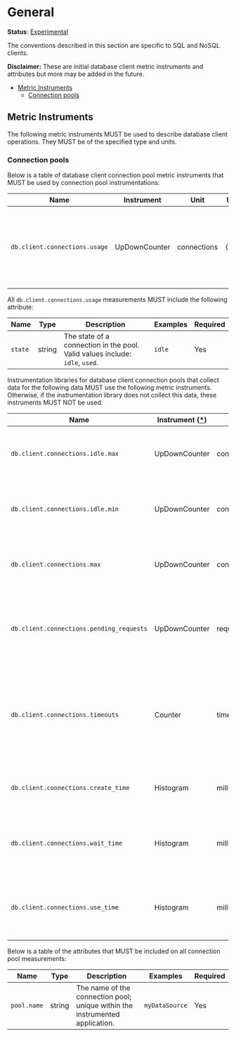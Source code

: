 # General

**Status**: [Experimental](../../document-status.md)

The conventions described in this section are specific to SQL and NoSQL clients.

**Disclaimer:** These are initial database client metric instruments and attributes but more may be added in the future.

<!-- Re-generate TOC with `markdown-toc --no-first-h1 -i` -->

<!-- toc -->

- [Metric Instruments](#metric-instruments)
  * [Connection pools](#connection-pools)

<!-- tocstop -->

## Metric Instruments

The following metric instruments MUST be used to describe database client operations. They MUST be of the specified type
and units.

### Connection pools

Below is a table of database client connection pool metric instruments that MUST be used by connection pool
instrumentations:

| Name                          | Instrument                 | Unit        | Unit ([UCUM](README.md#instrument-units)) | Description                                                                               |
|-------------------------------|----------------------------|-------------|-------------------------------------------|-------------------------------------------------------------------------------------------|
| `db.client.connections.usage` | UpDownCounter | connections | `{connections}`                           | The number of connections that are currently in state described by the `state` attribute. |

All `db.client.connections.usage` measurements MUST include the following attribute:

| Name    | Type   | Description                                                                  | Examples | Required |
|---------|--------|------------------------------------------------------------------------------|----------|----------|
| `state` | string | The state of a connection in the pool. Valid values include: `idle`, `used`. | `idle`   | Yes      |

Instrumentation libraries for database client connection pools that collect data for the following data MUST use the
following metric instruments. Otherwise, if the instrumentation library does not collect this data, these instruments
MUST NOT be used.

| Name                                     | Instrument ([*](README.md#instrument-types)) | Unit         | Unit ([UCUM](README.md#instrument-units)) | Description                                                                                       |
|------------------------------------------|----------------------------------------------|--------------|-------------------------------------------|---------------------------------------------------------------------------------------------------|
| `db.client.connections.idle.max`         | UpDownCounter                                | connections  | `{connections}`                           | The maximum number of idle open connections allowed.                                              |
| `db.client.connections.idle.min`         | UpDownCounter                                | connections  | `{connections}`                           | The minimum number of idle open connections allowed.                                              |
| `db.client.connections.max`              | UpDownCounter                                | connections  | `{connections}`                           | The maximum number of open connections allowed.                                                   |
| `db.client.connections.pending_requests` | UpDownCounter                                | requests     | `{requests}`                              | The number of pending requests for an open connection, cumulative for the entire pool.            |
| `db.client.connections.timeouts`         | Counter                                      | timeouts     | `{timeouts}`                              | The number of connection timeouts that have occurred trying to obtain a connection from the pool. |
| `db.client.connections.create_time`      | Histogram                                    | milliseconds | `ms`                                      | The time it took to create a new connection.                                                      |
| `db.client.connections.wait_time`        | Histogram                                    | milliseconds | `ms`                                      | The time it took to obtain an open connection from the pool.                                      |
| `db.client.connections.use_time`         | Histogram                                    | milliseconds | `ms`                                      | The time between borrowing a connection and returning it to the pool.                             |

Below is a table of the attributes that MUST be included on all connection pool measurements:

| Name        | Type   | Description                                                                  | Examples       | Required |
|-------------|--------|------------------------------------------------------------------------------|----------------|----------|
| `pool.name` | string | The name of the connection pool; unique within the instrumented application. | `myDataSource` | Yes      |
